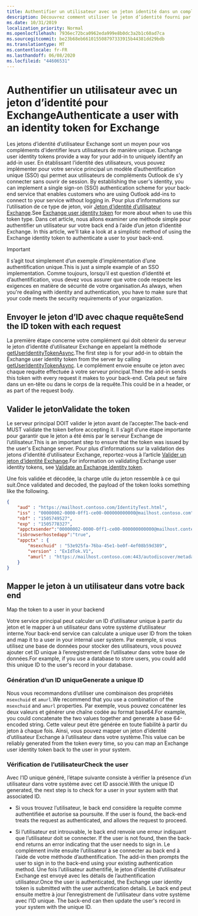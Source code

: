 ```yaml
---
title: Authentifier un utilisateur avec un jeton identité dans un complément
description: Découvrez comment utiliser le jeton d’identité fourni par un complément Outlook pour implémenter l’authentification unique SSO dans votre service.
ms.date: 10/31/2019
localization_priority: Normal
ms.openlocfilehash: 7936ec72bca0962eda999e8b0dc3a2b1c60ad7ca
ms.sourcegitcommit: be23b68eb661015508797333915b44381dd29bdb
ms.translationtype: MT
ms.contentlocale: fr-FR
ms.lasthandoff: 06/08/2020
ms.locfileid: "44606531"
---
```

# <a name="authenticate-a-user-with-an-identity-token-for-exchange"></a><span data-ttu-id="1a916-103">Authentifier un utilisateur avec un jeton d’identité pour Exchange</span><span class="sxs-lookup"><span data-stu-id="1a916-103">Authenticate a user with an identity token for Exchange</span></span>

<span data-ttu-id="1a916-104">Les jetons d’identité d’utilisateur Exchange sont un moyen pour vos compléments d'identifier leurs utilisateurs de manière unique.
</span><span class="sxs-lookup"><span data-stu-id="1a916-104">Exchange user identity tokens provide a way for your add-in to uniquely identify an add-in user.</span></span> <span data-ttu-id="1a916-105">En établissant l’identité des utilisateurs, vous pouvez implémenter pour votre service principal un modèle d’authentification unique (SSO) qui permet aux utilisateurs de compléments Outlook de s’y connecter sans ouvrir de session.
</span><span class="sxs-lookup"><span data-stu-id="1a916-105">By establishing the user's identity, you can implement a single sign-on (SSO) authentication scheme for your back-end service that enables customers who are using Outlook add-ins to connect to your service without logging in.</span></span> <span data-ttu-id="1a916-106">Pour plus d’informations sur l’utilisation de ce type de jeton, voir [Jeton d’identité d’utilisateur Exchange](authentication.md#exchange-user-identity-token).</span><span class="sxs-lookup"><span data-stu-id="1a916-106">See [Exchange user identity token](authentication.md#exchange-user-identity-token) for more about when to use this token type.</span></span> <span data-ttu-id="1a916-107">Dans cet article, nous allons examiner une méthode simple pour authentifier un utilisateur sur votre back end à l’aide d’un jeton d’identité Exchange.
</span><span class="sxs-lookup"><span data-stu-id="1a916-107">In this article, we'll take a look at a simplistic method of using the Exchange identity token to authenticate a user to your back-end.</span></span>

> [!IMPORTANT]
> <span data-ttu-id="1a916-108">Il s’agit tout simplement d’un exemple d’implémentation d’une authentification unique.</span><span class="sxs-lookup"><span data-stu-id="1a916-108">This is just a simple example of an SSO implementation.</span></span> <span data-ttu-id="1a916-109">Comme toujours, lorsqu’il est question d’identité et d’authentification, vous devez vous assurer que votre code respecte les exigences en matière de sécurité de votre organisation.</span><span class="sxs-lookup"><span data-stu-id="1a916-109">As always, when you're dealing with identity and authentication, you have to make sure that your code meets the security requirements of your organization.</span></span>

## <a name="send-the-id-token-with-each-request"></a><span data-ttu-id="1a916-110">Envoyer le jeton d’ID avec chaque requête</span><span class="sxs-lookup"><span data-stu-id="1a916-110">Send the ID token with each request</span></span>

<span data-ttu-id="1a916-111">La première étape concerne votre complément qui doit obtenir du serveur le jeton d’identité d’utilisateur Exchange en appelant la méthode [getUserIdentityTokenAsync](../reference/objectmodel/preview-requirement-set/office.context.mailbox.md#methods).</span><span class="sxs-lookup"><span data-stu-id="1a916-111">The first step is for your add-in to obtain the Exchange user identity token from the server by calling [getUserIdentityTokenAsync](../reference/objectmodel/preview-requirement-set/office.context.mailbox.md#methods).</span></span> <span data-ttu-id="1a916-112">Le complément envoie ensuite ce jeton avec chaque requête effectuée à votre serveur principal.</span><span class="sxs-lookup"><span data-stu-id="1a916-112">Then the add-in sends this token with every request it makes to your back-end.</span></span> <span data-ttu-id="1a916-113">Cela peut se faire dans un en-tête ou dans le corps de la requête.</span><span class="sxs-lookup"><span data-stu-id="1a916-113">This could be in a header, or as part of the request body.</span></span>

## <a name="validate-the-token"></a><span data-ttu-id="1a916-114">Valider le jeton</span><span class="sxs-lookup"><span data-stu-id="1a916-114">Validate the token</span></span>

<span data-ttu-id="1a916-115">Le serveur principal DOIT valider le jeton avant de l’accepter.</span><span class="sxs-lookup"><span data-stu-id="1a916-115">The back-end MUST validate the token before accepting it.</span></span> <span data-ttu-id="1a916-116">Il s’agit d’une étape importante pour garantir que le jeton a été émis par le serveur Exchange de l’utilisateur.</span><span class="sxs-lookup"><span data-stu-id="1a916-116">This is an important step to ensure that the token was issued by the user's Exchange server.</span></span> <span data-ttu-id="1a916-117">Pour plus d’informations sur la validation des jetons d’identité d’utilisateur Exchange, reportez-vous à l’article [Valider un jeton d’identité Exchange](validate-an-identity-token.md).</span><span class="sxs-lookup"><span data-stu-id="1a916-117">For information on validating Exchange user identity tokens, see [Validate an Exchange identity token](validate-an-identity-token.md).</span></span>

<span data-ttu-id="1a916-118">Une fois validée et décodée, la charge utile du jeton ressemble à ce qui suit.</span><span class="sxs-lookup"><span data-stu-id="1a916-118">Once validated and decoded, the payload of the token looks something like the following.</span></span>

```json
{ 
    "aud" : "https://mailhost.contoso.com/IdentityTest.html",
    "iss" : "00000002-0000-0ff1-ce00-000000000000@mailhost.contoso.com",
    "nbf" : "1505749527",
    "exp" : "1505778327",
    "appctxsender":"00000002-0000-0ff1-ce00-000000000000@mailhost.context.com",
    "isbrowserhostedapp":"true",
    "appctx" : {
        "msexchuid" : "53e925fa-76ba-45e1-be0f-4ef08b59d389",
        "version" : "ExIdTok.V1",
        "amurl" : "https://mailhost.contoso.com:443/autodiscover/metadata/json/1"
    }
}
```

## <a name="map-the-token-to-a-user-in-your-backend"></a><span data-ttu-id="1a916-119">Mapper le jeton à un utilisateur dans votre back end
</span><span class="sxs-lookup"><span data-stu-id="1a916-119">Map the token to a user in your backend</span></span>

<span data-ttu-id="1a916-120">Votre service principal peut calculer un ID d’utilisateur unique à partir du jeton et le mapper à un utilisateur dans votre système d’utilisateur interne.</span><span class="sxs-lookup"><span data-stu-id="1a916-120">Your back-end service can calculate a unique user ID from the token and map it to a user in your internal user system.</span></span> <span data-ttu-id="1a916-121">Par exemple, si vous utilisez une base de données pour stocker des utilisateurs, vous pouvez ajouter cet ID unique à l’enregistrement de l’utilisateur dans votre base de données.</span><span class="sxs-lookup"><span data-stu-id="1a916-121">For example, if you use a database to store users, you could add this unique ID to the user's record in your database.</span></span>

### <a name="generate-a-unique-id"></a><span data-ttu-id="1a916-122">Génération d’un ID unique</span><span class="sxs-lookup"><span data-stu-id="1a916-122">Generate a unique ID</span></span>

<span data-ttu-id="1a916-123">Nous vous recommandons d’utiliser une combinaison des propriétés `msexchuid` et `amurl`.</span><span class="sxs-lookup"><span data-stu-id="1a916-123">We recommend that you use a combination of the `msexchuid` and `amurl` properties.</span></span> <span data-ttu-id="1a916-124">Par exemple, vous pouvez concaténer les deux valeurs et générer une chaîne codée au format base64.</span><span class="sxs-lookup"><span data-stu-id="1a916-124">For example, you could concatenate the two values together and generate a base 64-encoded string.</span></span> <span data-ttu-id="1a916-125">Cette valeur peut être générée en toute fiabilité à partir du jeton à chaque fois. Ainsi, vous pouvez mapper un jeton d’identité d’utilisateur Exchange à l’utilisateur dans votre système.</span><span class="sxs-lookup"><span data-stu-id="1a916-125">This value can be reliably generated from the token every time, so you can map an Exchange user identity token back to the user in your system.</span></span>

### <a name="check-the-user"></a><span data-ttu-id="1a916-126">Vérification de l’utilisateur</span><span class="sxs-lookup"><span data-stu-id="1a916-126">Check the user</span></span>

<span data-ttu-id="1a916-127">Avec l’ID unique généré, l’étape suivante consiste à vérifier la présence d’un utilisateur dans votre système avec cet ID associé.</span><span class="sxs-lookup"><span data-stu-id="1a916-127">With the unique ID generated, the next step is to check for a user in your system with that associated ID.</span></span>

- <span data-ttu-id="1a916-128">Si vous trouvez l’utilisateur, le back end considère la requête comme authentifiée et autorise sa poursuite.
</span><span class="sxs-lookup"><span data-stu-id="1a916-128">If the user is found, the back-end treats the request as authenticated, and allows the request to proceed.</span></span>

- <span data-ttu-id="1a916-129">Si l’utilisateur est introuvable, le back end renvoie une erreur indiquant que l’utilisateur doit se connecter. 
</span><span class="sxs-lookup"><span data-stu-id="1a916-129">If the user is not found, then the back-end returns an error indicating that the user needs to sign in.</span></span> <span data-ttu-id="1a916-130">Le complément invite ensuite l’utilisateur à se connecter au back end à l’aide de votre méthode d’authentification.
</span><span class="sxs-lookup"><span data-stu-id="1a916-130">The add-in then prompts the user to sign in to the back-end using your existing authentication method.</span></span> <span data-ttu-id="1a916-131">Une fois l’utilisateur authentifié, le jeton d’identité d’utilisateur Exchange est envoyé avec les détails de l’authentification utilisateur.</span><span class="sxs-lookup"><span data-stu-id="1a916-131">Once the user is authenticated, the Exchange user identity token is submitted with the user authentication details.</span></span> <span data-ttu-id="1a916-132">Le back end peut ensuite mettre à jour l’enregistrement de l’utilisateur dans votre système avec l’ID unique.
</span><span class="sxs-lookup"><span data-stu-id="1a916-132">The back-end can then update the user's record in your system with the unique ID.</span></span>
